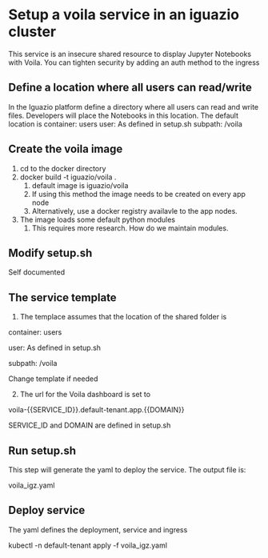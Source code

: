 # Setup a voila service in an iguazio cluster

This service is an insecure shared resource to display Jupyter Notebooks with Voila. You can tighten security by adding an auth method to the ingress

## Define a location where all users can read/write 
In the Iguazio platform define a directory where all users can read and write files. Developers will place the Notebooks in this location.
The default location is
container: users
user: As defined in setup.sh
subpath: /voila

## Create the voila image
1. cd to the docker directory 
2. docker build -t iguazio/voila .
    1. default image is iguazio/voila
    2. If using this method the image needs to be created on every app node
    3. Alternatively, use a docker registry availavle to the app nodes.
3. The image loads some default python modules
    1. This requires more research. How do we maintain modules.

## Modify setup.sh 
Self documented

## The service template
1. The templace assumes that the location of the shared folder is 

container: users

user: As defined in setup.sh

subpath: /voila

Change template if needed

2. The url for the Voila dashboard is set to 

voila-{{SERVICE_ID}}.default-tenant.app.{{DOMAIN}}

SERVICE_ID and DOMAIN are defined in setup.sh

## Run setup.sh
This step will generate the yaml to deploy the service. The output file is:

voila_igz.yaml

## Deploy service
The yaml defines the deployment, service and ingress

kubectl -n default-tenant apply -f voila_igz.yaml



